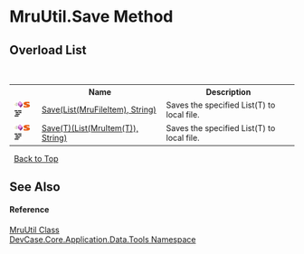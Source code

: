 # MruUtil.Save Method 
 


## Overload List
&nbsp;<table><tr><th></th><th>Name</th><th>Description</th></tr><tr><td>![Public method](media/pubmethod.gif "Public method")![Static member](media/static.gif "Static member")![Code example](media/CodeExample.png "Code example")</td><td><a href="M_DevCase_Core_Application_Data_Tools_MruUtil_Save">Save(List(MruFileItem), String)</a></td><td>
Saves the specified List(T) to local file.</td></tr><tr><td>![Public method](media/pubmethod.gif "Public method")![Static member](media/static.gif "Static member")![Code example](media/CodeExample.png "Code example")</td><td><a href="M_DevCase_Core_Application_Data_Tools_MruUtil_Save__1">Save(T)(List(MruItem(T)), String)</a></td><td>
Saves the specified List(T) to local file.</td></tr></table>&nbsp;
<a href="#mruutil.save-method">Back to Top</a>

## See Also


#### Reference
<a href="T_DevCase_Core_Application_Data_Tools_MruUtil">MruUtil Class</a><br /><a href="N_DevCase_Core_Application_Data_Tools">DevCase.Core.Application.Data.Tools Namespace</a><br />